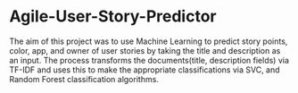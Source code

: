 # Agile-User-Story-Predictor

The aim of this project was to use Machine Learning to predict story points, color, app, and owner of user stories by taking the title and description as an input.
The process transforms the documents(title, description fields) via TF-IDF and uses this to make the appropriate classifications via SVC, and Random Forest classification
algorithms.

